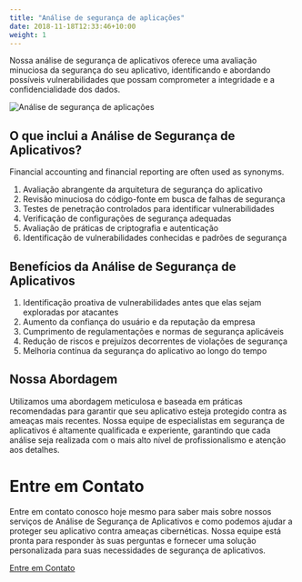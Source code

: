 ```yaml
---
title: "Análise de segurança de aplicações"
date: 2018-11-18T12:33:46+10:00
weight: 1
---
```


Nossa análise de segurança de aplicativos oferece uma avaliação minuciosa da segurança do seu aplicativo, identificando e abordando possíveis vulnerabilidades que possam comprometer a integridade e a confidencialidade dos dados.

![Análise de segurança de aplicações](/images/adi-goldstein-EUsVwEOsblE-unsplash.jpg)

## O que inclui a Análise de Segurança de Aplicativos?

Financial accounting and financial reporting are often used as synonyms.

1. Avaliação abrangente da arquitetura de segurança do aplicativo
2. Revisão minuciosa do código-fonte em busca de falhas de segurança
3. Testes de penetração controlados para identificar vulnerabilidades
4. Verificação de configurações de segurança adequadas
5. Avaliação de práticas de criptografia e autenticação
6. Identificação de vulnerabilidades conhecidas e padrões de segurança

## Benefícios da Análise de Segurança de Aplicativos

1. Identificação proativa de vulnerabilidades antes que elas sejam exploradas por atacantes
2. Aumento da confiança do usuário e da reputação da empresa
3. Cumprimento de regulamentações e normas de segurança aplicáveis
4. Redução de riscos e prejuízos decorrentes de violações de segurança
5. Melhoria contínua da segurança do aplicativo ao longo do tempo

## Nossa Abordagem

Utilizamos uma abordagem meticulosa e baseada em práticas recomendadas para garantir que seu aplicativo esteja protegido contra as ameaças mais recentes. Nossa equipe de especialistas em segurança de aplicativos é altamente qualificada e experiente, garantindo que cada análise seja realizada com o mais alto nível de profissionalismo e atenção aos detalhes.

# Entre em Contato

Entre em contato conosco hoje mesmo para saber mais sobre nossos serviços de Análise de Segurança de Aplicativos e como podemos ajudar a proteger seu aplicativo contra ameaças cibernéticas. Nossa equipe está pronta para responder às suas perguntas e fornecer uma solução personalizada para suas necessidades de segurança de aplicativos.



 <div class="row justify-content-center">
    <div class="col-auto">
      <a class="button button-primary" href="{{ "contact" | relative_url }}">Entre em Contato</a>
    </div>
</div>